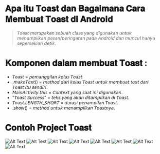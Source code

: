 # 𝐀𝐩𝐚 𝐢𝐭𝐮 𝐓𝐨𝐚𝐬𝐭 𝐝𝐚𝐧 𝐁𝐚𝐠𝐚𝐢𝐦𝐚𝐧𝐚 𝐂𝐚𝐫𝐚 𝐌𝐞𝐦𝐛𝐮𝐚𝐭 𝐓𝐨𝐚𝐬𝐭 𝐝𝐢 𝐀𝐧𝐝𝐫𝐨𝐢𝐝
>𝘛𝘰𝘢𝘴𝘵 𝘮𝘦𝘳𝘶𝘱𝘢𝘬𝘢𝘯 𝘴𝘦𝘣𝘶𝘢𝘩 𝘤𝘭𝘢𝘴𝘴 𝘺𝘢𝘯𝘨 𝘥𝘪𝘨𝘶𝘯𝘢𝘬𝘢𝘯 𝘶𝘯𝘵𝘶𝘬 𝘮𝘦𝘯𝘢𝘮𝘱𝘪𝘭𝘬𝘢𝘯 𝘱𝘦𝘴𝘢𝘯/𝘱𝘦𝘳𝘪𝘯𝘨𝘢𝘵𝘢𝘯 𝘱𝘢𝘥𝘢 𝘈𝘯𝘥𝘳𝘰𝘪𝘥 𝘥𝘢𝘯 𝘮𝘶𝘯𝘤𝘶𝘭 𝘩𝘢𝘯𝘺𝘢 𝘴𝘦𝘱𝘦𝘳𝘴𝘦𝘬𝘪𝘢𝘯 𝘥𝘦𝘵𝘪𝘬.
# 𝐊𝐨𝐦𝐩𝐨𝐧𝐞𝐧 𝐝𝐚𝐥𝐚𝐦 𝐦𝐞𝐦𝐛𝐮𝐚𝐭 𝐓𝐨𝐚𝐬𝐭 :
- 𝘛𝘰𝘢𝘴𝘵 = 𝘱𝘦𝘮𝘢𝘯𝘨𝘨𝘪𝘭𝘢𝘯 𝘬𝘦𝘭𝘢𝘴 𝘛𝘰𝘢𝘴𝘵. 
- .𝘮𝘢𝘬𝘦𝘛𝘦𝘹𝘵() = 𝘮𝘦𝘵𝘩𝘰𝘥 𝘥𝘢𝘳𝘪 𝘬𝘦𝘭𝘢𝘴 𝘛𝘰𝘢𝘴𝘵 𝘶𝘯𝘵𝘶𝘬 𝘮𝘦𝘮𝘣𝘶𝘢𝘵 𝘵𝘦𝘹𝘵 𝘥𝘢𝘳𝘪 𝘛𝘰𝘢𝘴𝘵 𝘪𝘵𝘶 𝘴𝘦𝘯𝘥𝘪𝘳𝘪. 
- 𝘔𝘢𝘪𝘯𝘈𝘤𝘵𝘪𝘷𝘪𝘵𝘺.𝘵𝘩𝘪𝘴 = 𝘊𝘰𝘯𝘵𝘦𝘹𝘵 𝘺𝘢𝘯𝘨 𝘴𝘢𝘢𝘵 𝘪𝘯𝘪 𝘥𝘪𝘨𝘶𝘯𝘢𝘬𝘢𝘯. 
- "𝘛𝘰𝘢𝘴𝘵 𝘚𝘶𝘤𝘤𝘦𝘴𝘴" = 𝘵𝘦𝘬𝘴 𝘺𝘢𝘯𝘨 𝘢𝘬𝘢𝘯 𝘥𝘪𝘵𝘢𝘮𝘱𝘪𝘭𝘬𝘢𝘯 𝘥𝘪 𝘛𝘰𝘢𝘴𝘵. 
- 𝘛𝘰𝘢𝘴𝘵.𝘓𝘌𝘕𝘎𝘛𝘏_𝘚𝘏𝘖𝘙𝘛 = 𝘥𝘶𝘳𝘢𝘴𝘪 𝘱𝘦𝘯𝘢𝘮𝘱𝘪𝘭𝘢𝘯 𝘛𝘰𝘢𝘴𝘵. 
- .𝘴𝘩𝘰𝘸() = 𝘮𝘦𝘵𝘩𝘰𝘥 𝘶𝘯𝘵𝘶𝘬 𝘮𝘦𝘯𝘢𝘮𝘱𝘪𝘭𝘬𝘢𝘯 𝘛𝘰𝘢𝘴𝘵𝘯𝘺𝘢.
# 𝐂𝐨𝐧𝐭𝐨𝐡 𝐏𝐫𝐨𝐣𝐞𝐜𝐭 𝐓𝐨𝐚𝐬𝐭
![Alt Text](https://github.com/memorezasabana/RecyclerView2/blob/master/SS_RecyclerView2/1.jpg)
![Alt Text](https://github.com/memorezasabana/RecyclerView2/blob/master/SS_RecyclerView2/2.jpg)
![Alt Text](https://github.com/memorezasabana/RecyclerView2/blob/master/SS_RecyclerView2/3.jpg)
![Alt Text](https://github.com/memorezasabana/RecyclerView2/blob/master/SS_RecyclerView2/4.jpg)
![Alt Text](https://github.com/memorezasabana/RecyclerView2/blob/master/SS_RecyclerView2/5.jpg)
![Alt Text](https://github.com/memorezasabana/RecyclerView2/blob/master/SS_RecyclerView2/6.jpg)
![Alt Text](https://github.com/memorezasabana/RecyclerView2/blob/master/SS_RecyclerView2/7.jpg)
![Alt Text](https://github.com/memorezasabana/RecyclerView2/blob/master/SS_RecyclerView2/8.jpg)
